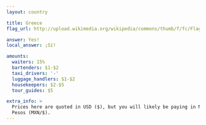 ```yaml
---
layout: country

title: Greece
flag_url: http://upload.wikimedia.org/wikipedia/commons/thumb/f/fc/Flag_of_Mexico.svg/840px-Flag_of_Mexico.svg.png

answer: Yes!
local_answer: ¡Sí!

amounts:
  waiters: 15%
  bartenders: $1-$2
  taxi_drivers: '-'
  luggage_handlers: $1-$2
  housekeepers: $2-$5
  tour_guides: $5

extra_info: >
  Prices here are quoted in USD ($), but you will likely be paying in Mexican
  Pesos (MXN/$).
---
```

